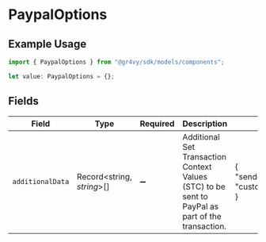 # PaypalOptions

## Example Usage

```typescript
import { PaypalOptions } from "@gr4vy/sdk/models/components";

let value: PaypalOptions = {};
```

## Fields

| Field                                                                                            | Type                                                                                             | Required                                                                                         | Description                                                                                      | Example                                                                                          |
| ------------------------------------------------------------------------------------------------ | ------------------------------------------------------------------------------------------------ | ------------------------------------------------------------------------------------------------ | ------------------------------------------------------------------------------------------------ | ------------------------------------------------------------------------------------------------ |
| `additionalData`                                                                                 | Record<string, *string*>[]                                                                       | :heavy_minus_sign:                                                                               | Additional Set Transaction Context Values (STC) to be sent to PayPal as part of the transaction. | {<br/>"sender_account_id": "customer-1234"<br/>}                                                 |